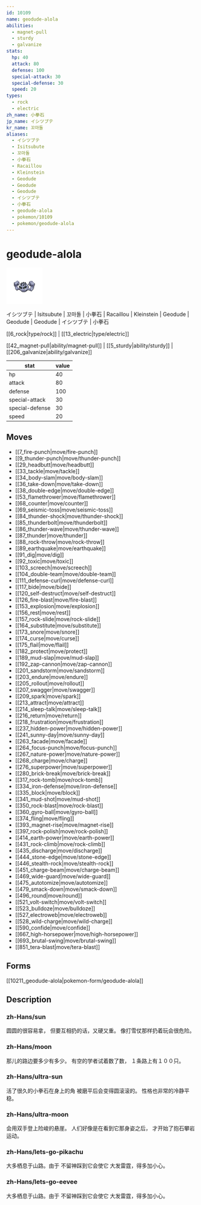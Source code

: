 ```yaml
---
id: 10109
name: geodude-alola
abilities:
  - magnet-pull
  - sturdy
  - galvanize
stats:
  hp: 40
  attack: 80
  defense: 100
  special-attack: 30
  special-defense: 30
  speed: 20
types:
  - rock
  - electric
zh_name: 小拳石
jp_name: イシツブテ
kr_name: 꼬마돌
aliases:
  - イシツブテ
  - Isitsubute
  - 꼬마돌
  - 小拳石
  - Racaillou
  - Kleinstein
  - Geodude
  - Geodude
  - Geodude
  - イシツブテ
  - 小拳石
  - geodude-alola
  - pokemon/10109
  - pokemon/geodude-alola
---
```

# geodude-alola

![](https://raw.githubusercontent.com/PokeAPI/sprites/master/sprites/pokemon/10109.png)

イシツブテ | Isitsubute | 꼬마돌 | 小拳石 | Racaillou | Kleinstein | Geodude | Geodude | Geodude | イシツブテ | 小拳石

[[6_rock|type/rock]] | [[13_electric|type/electric]]

[[42_magnet-pull|ability/magnet-pull]] | [[5_sturdy|ability/sturdy]] | [[206_galvanize|ability/galvanize]]

|stat|value|
|---|---|
|hp|40|
|attack|80|
|defense|100|
|special-attack|30|
|special-defense|30|
|speed|20|


## Moves

- [[7_fire-punch|move/fire-punch]]
- [[9_thunder-punch|move/thunder-punch]]
- [[29_headbutt|move/headbutt]]
- [[33_tackle|move/tackle]]
- [[34_body-slam|move/body-slam]]
- [[36_take-down|move/take-down]]
- [[38_double-edge|move/double-edge]]
- [[53_flamethrower|move/flamethrower]]
- [[68_counter|move/counter]]
- [[69_seismic-toss|move/seismic-toss]]
- [[84_thunder-shock|move/thunder-shock]]
- [[85_thunderbolt|move/thunderbolt]]
- [[86_thunder-wave|move/thunder-wave]]
- [[87_thunder|move/thunder]]
- [[88_rock-throw|move/rock-throw]]
- [[89_earthquake|move/earthquake]]
- [[91_dig|move/dig]]
- [[92_toxic|move/toxic]]
- [[103_screech|move/screech]]
- [[104_double-team|move/double-team]]
- [[111_defense-curl|move/defense-curl]]
- [[117_bide|move/bide]]
- [[120_self-destruct|move/self-destruct]]
- [[126_fire-blast|move/fire-blast]]
- [[153_explosion|move/explosion]]
- [[156_rest|move/rest]]
- [[157_rock-slide|move/rock-slide]]
- [[164_substitute|move/substitute]]
- [[173_snore|move/snore]]
- [[174_curse|move/curse]]
- [[175_flail|move/flail]]
- [[182_protect|move/protect]]
- [[189_mud-slap|move/mud-slap]]
- [[192_zap-cannon|move/zap-cannon]]
- [[201_sandstorm|move/sandstorm]]
- [[203_endure|move/endure]]
- [[205_rollout|move/rollout]]
- [[207_swagger|move/swagger]]
- [[209_spark|move/spark]]
- [[213_attract|move/attract]]
- [[214_sleep-talk|move/sleep-talk]]
- [[216_return|move/return]]
- [[218_frustration|move/frustration]]
- [[237_hidden-power|move/hidden-power]]
- [[241_sunny-day|move/sunny-day]]
- [[263_facade|move/facade]]
- [[264_focus-punch|move/focus-punch]]
- [[267_nature-power|move/nature-power]]
- [[268_charge|move/charge]]
- [[276_superpower|move/superpower]]
- [[280_brick-break|move/brick-break]]
- [[317_rock-tomb|move/rock-tomb]]
- [[334_iron-defense|move/iron-defense]]
- [[335_block|move/block]]
- [[341_mud-shot|move/mud-shot]]
- [[350_rock-blast|move/rock-blast]]
- [[360_gyro-ball|move/gyro-ball]]
- [[374_fling|move/fling]]
- [[393_magnet-rise|move/magnet-rise]]
- [[397_rock-polish|move/rock-polish]]
- [[414_earth-power|move/earth-power]]
- [[431_rock-climb|move/rock-climb]]
- [[435_discharge|move/discharge]]
- [[444_stone-edge|move/stone-edge]]
- [[446_stealth-rock|move/stealth-rock]]
- [[451_charge-beam|move/charge-beam]]
- [[469_wide-guard|move/wide-guard]]
- [[475_autotomize|move/autotomize]]
- [[479_smack-down|move/smack-down]]
- [[496_round|move/round]]
- [[521_volt-switch|move/volt-switch]]
- [[523_bulldoze|move/bulldoze]]
- [[527_electroweb|move/electroweb]]
- [[528_wild-charge|move/wild-charge]]
- [[590_confide|move/confide]]
- [[667_high-horsepower|move/high-horsepower]]
- [[693_brutal-swing|move/brutal-swing]]
- [[851_tera-blast|move/tera-blast]]

## Forms



[[10211_geodude-alola|pokemon-form/geodude-alola]]

## Description

### zh-Hans/sun

圆圆的很容易拿，
但要互相扔的话，又硬又重。
像打雪仗那样扔着玩会很危险。

### zh-Hans/moon

那儿的路边要多少有多少。
有空的学者试着数了数，
１条路上有１００只。

### zh-Hans/ultra-sun

活了很久的小拳石在身上的角
被磨平后会变得圆滚滚的。
性格也非常的冷静平稳。

### zh-Hans/ultra-moon

会用双手登上险峻的悬崖。
人们好像是在看到它那身姿之后，
才开始了抱石攀岩运动。

### zh-Hans/lets-go-pikachu

大多栖息于山路。由于
不留神踩到它会使它
大发雷霆，得多加小心。

### zh-Hans/lets-go-eevee

大多栖息于山路。由于
不留神踩到它会使它
大发雷霆，得多加小心。

